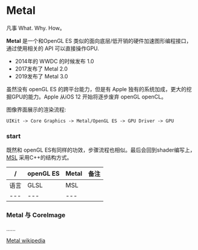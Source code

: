 # Metal


凡事 What. Why. How。

__Metal__ 是一个和OpenGL ES 类似的面向底层/低开销的硬件加速图形编程接口，通过使用相关的 API 可以直接操作GPU.

* 2014年的 WWDC 的时候发布 1.0
* 2017发布了 Metal 2.0
* 2019发布了 Metal 3.0

虽然没有 openGL ES 的跨平台能力，但是有 Apple 独有的系统加成，更大的挖掘GPU的能力。Apple 从iOS 12 开始将逐步废弃 openGL openCL。

图像界面展示的渲染流程:

	UIKit -> Core Graphics -> Metal/OpenGL ES -> GPU Driver -> GPU



### start

既然和 openGL ES有同样的功效，步骤流程也相似。最后会回到shader编写上，[MSL](Metal-Shading-Language-Specification.pdf) 采用C++的结构方式。

| / | openGL ES | Metal |备注| 
|--- |--- | ---|---|
|语言 |GLSL | MSL |
|--- |--- | ---|






### Metal 与 CoreImage

......



[Metal wikipedia](https://zh.wikipedia.org/wiki/Metal_(API))


